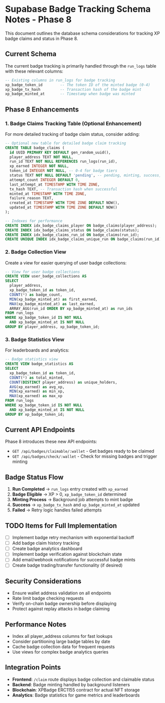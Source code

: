 # Supabase Badge Tracking Schema Notes - Phase 8

This document outlines the database schema considerations for tracking XP badge claims and status in Phase 8.

## Current Schema

The current badge tracking is primarily handled through the `run_logs` table with these relevant columns:

```sql
-- Existing columns in run_logs for badge tracking
xp_badge_token_id        -- The token ID of the minted badge (0-4)
xp_badge_tx_hash         -- Transaction hash of the badge mint
xp_badge_minted_at       -- Timestamp when badge was minted
```

## Phase 8 Enhancements

### 1. Badge Claims Tracking Table (Optional Enhancement)

For more detailed tracking of badge claim status, consider adding:

```sql
-- Optional new table for detailed badge claim tracking
CREATE TABLE badge_claims (
  id UUID PRIMARY KEY DEFAULT gen_random_uuid(),
  player_address TEXT NOT NULL,
  run_id TEXT NOT NULL REFERENCES run_logs(run_id),
  xp_earned INTEGER NOT NULL,
  token_id INTEGER NOT NULL, -- 0-4 for badge tiers
  status TEXT NOT NULL DEFAULT 'pending', -- pending, minting, success, failed, abandoned
  attempt_count INTEGER DEFAULT 0,
  last_attempt_at TIMESTAMP WITH TIME ZONE,
  tx_hash TEXT, -- Transaction hash when successful
  minted_at TIMESTAMP WITH TIME ZONE,
  failure_reason TEXT,
  created_at TIMESTAMP WITH TIME ZONE DEFAULT NOW(),
  updated_at TIMESTAMP WITH TIME ZONE DEFAULT NOW()
);

-- Indexes for performance
CREATE INDEX idx_badge_claims_player ON badge_claims(player_address);
CREATE INDEX idx_badge_claims_status ON badge_claims(status);
CREATE INDEX idx_badge_claims_run_id ON badge_claims(run_id);
CREATE UNIQUE INDEX idx_badge_claims_unique_run ON badge_claims(run_id);
```

### 2. Badge Collection View

Create a view for easier querying of user badge collections:

```sql
-- View for user badge collections
CREATE VIEW user_badge_collections AS
SELECT 
  player_address,
  xp_badge_token_id as token_id,
  COUNT(*) as badge_count,
  MIN(xp_badge_minted_at) as first_earned,
  MAX(xp_badge_minted_at) as last_earned,
  ARRAY_AGG(run_id ORDER BY xp_badge_minted_at) as run_ids
FROM run_logs 
WHERE xp_badge_token_id IS NOT NULL 
  AND xp_badge_minted_at IS NOT NULL
GROUP BY player_address, xp_badge_token_id;
```

### 3. Badge Statistics View

For leaderboards and analytics:

```sql
-- Badge statistics view
CREATE VIEW badge_statistics AS
SELECT 
  xp_badge_token_id as token_id,
  COUNT(*) as total_minted,
  COUNT(DISTINCT player_address) as unique_holders,
  AVG(xp_earned) as avg_xp,
  MIN(xp_earned) as min_xp,
  MAX(xp_earned) as max_xp
FROM run_logs 
WHERE xp_badge_token_id IS NOT NULL 
  AND xp_badge_minted_at IS NOT NULL
GROUP BY xp_badge_token_id;
```

## Current API Endpoints

Phase 8 introduces these new API endpoints:

- `GET /api/badges/claimable/:wallet` - Get badges ready to be claimed
- `GET /api/badges/check/:wallet` - Check for missing badges and trigger minting

## Badge Status Flow

1. **Run Completed** → `run_logs` entry created with `xp_earned`
2. **Badge Eligible** → XP > 0, `xp_badge_token_id` determined
3. **Minting Process** → Background job attempts to mint badge
4. **Success** → `xp_badge_tx_hash` and `xp_badge_minted_at` updated
5. **Failed** → Retry logic handles failed attempts

## TODO Items for Full Implementation

- [ ] Implement badge retry mechanism with exponential backoff
- [ ] Add badge claim history tracking
- [ ] Create badge analytics dashboard
- [ ] Implement badge verification against blockchain state
- [ ] Add email/webhook notifications for successful badge mints
- [ ] Create badge trading/transfer functionality (if desired)

## Security Considerations

- Ensure wallet address validation on all endpoints
- Rate limit badge checking requests
- Verify on-chain badge ownership before displaying
- Protect against replay attacks in badge claiming

## Performance Notes

- Index all player_address columns for fast lookups
- Consider partitioning large badge tables by date
- Cache badge collection data for frequent requests
- Use views for complex badge analytics queries

## Integration Points

- **Frontend**: `/claim` route displays badge collection and claimable status
- **Backend**: Badge minting handled by background listeners
- **Blockchain**: XPBadge ERC1155 contract for actual NFT storage
- **Analytics**: Badge statistics for game metrics and leaderboards
